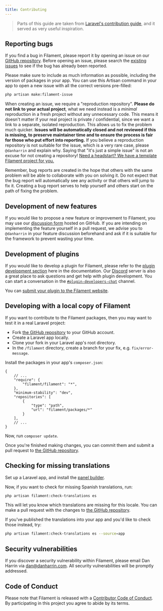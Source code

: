 ```yaml
---
title: Contributing
---
```


> Parts of this guide are taken from [Laravel's contribution guide](https://laravel.com/docs/contributions), and it served as very useful inspiration.

## Reporting bugs

If you find a bug in Filament, please report it by opening an issue on our [GitHub repository](https://github.com/filamentphp/filament/issues/new/choose). Before opening an issue, please search the [existing issues](https://github.com/filamentphp/filament/issues?q=is%3Aissue) to see if the bug has already been reported. 

Please make sure to include as much information as possible, including the version of packages in your app. You can use this Artisan command in your app to open a new issue with all the correct versions pre-filled:

```bash
php artisan make:filament-issue
```

When creating an issue, we require a "reproduction repository". **Please do not link to your actual project**, what we need instead is a _minimal_ reproduction in a fresh project without any unnecessary code. This means it doesn't matter if your real project is private / confidential, since we want a link to a separate, isolated reproduction. This allows us to fix the problem much quicker. **Issues will be automatically closed and not reviewed if this is missing, to preserve maintainer time and to ensure the process is fair for those who put effort into reporting.** If you believe a reproduction repository is not suitable for the issue, which is a very rare case, please `@danharrin` and explain why. Saying that "it's just a simple issue" is not an excuse for not creating a repository! [Need a headstart? We have a template Filament project for you.](https://filament-issue.unitedbycode.com)

Remember, bug reports are created in the hope that others with the same problem will be able to collaborate with you on solving it. Do not expect that the bug report will automatically see any activity or that others will jump to fix it. Creating a bug report serves to help yourself and others start on the path of fixing the problem.

## Development of new features

If you would like to propose a new feature or improvement to Filament, you may use our [discussion form](https://github.com/filamentphp/filament/discussions) hosted on GitHub. If you are intending on implementing the feature yourself in a pull request, we advise you to `@danharrin` in your feature discussion beforehand and ask if it is suitable for the framework to prevent wasting your time.

## Development of plugins

If you would like to develop a plugin for Filament, please refer to the [plugin development section](https://filamentphp.com/docs/support/plugins) here in the documentation. Our [Discord](https://filamentphp.com/discord) server is also a great place to ask questions and get help with plugin development. You can start a conversation in the [`#plugin-developers-chat`](https://discord.com/channels/883083792112300104/970354547723730955) channel.

You can [submit your plugin to the Filament website](https://github.com/filamentphp/filamentphp.com/blob/main/README.md#contributing).

## Developing with a local copy of Filament

If you want to contribute to the Filament packages, then you may want to test it in a real Laravel project:

- Fork [the GitHub repository](https://github.com/filamentphp/filament) to your GitHub account.
- Create a Laravel app locally.
- Clone your fork in your Laravel app's root directory.
- In the `/filament` directory, create a branch for your fix, e.g. `fix/error-message`.

Install the packages in your app's `composer.json`:

```jsonc
{
    // ...
    "require": {
        "filament/filament": "*",
    },
    "minimum-stability": "dev",
    "repositories": [
        {
            "type": "path",
            "url": "filament/packages/*"
        }
    ],
    // ...
}
```

Now, run `composer update`.

Once you're finished making changes, you can commit them and submit a pull request to [the GitHub repository](https://github.com/filamentphp/filament).

## Checking for missing translations

Set up a Laravel app, and install the [panel builder](https://filamentphp.com/docs/admin/installation).

Now, if you want to check for missing Spanish translations, run:

```bash
php artisan filament:check-translations es
```

This will let you know which translations are missing for this locale. You can make a pull request with the changes to [the GitHub repository](https://github.com/filamentphp/filament).

If you've published the translations into your app and you'd like to check those instead, try:

```bash
php artisan filament:check-translations es --source=app
```

## Security vulnerabilities

If you discover a security vulnerability within Filament, please email Dan Harrin via [dan@danharrin.com](mailto:dan@danharrin.com). All security vulnerabilities will be promptly addressed.

## Code of Conduct

Please note that Filament is released with a [Contributor Code of Conduct](https://github.com/filamentphp/filament/blob/afa0c703da18ce78b508951436f571c9d4813db6/CODE_OF_CONDUCT.md). By participating in this project you agree to abide by its terms.
